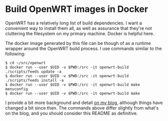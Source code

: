 Build OpenWRT images in Docker
===

OpenWRT has a relatively long list of build dependencies. I want a convenient way to install them all, as well as assurance that they're not cluttering the filesystem on my primary machine. Docker is helpful here.

The docker image generated by this file can be though of as a runtime wrapper around the OpenWRT build process. I use commands similar to the following:

```
$ cd ~/src/openwrt
$ docker run --user $UID -v $PWD:/src -it openwrt-build ./scripts/feeds update -a
$ docker run --user $UID -v $PWD:/src -it openwrt-build ./scripts/feeds install -a
$ docker run --user $UID -v $PWD:/src -it openwrt-build make menuconfig
$ docker run --user $UID -v $PWD:/src -it openwrt-build make
```

I provide a bit more background and detail [on my blog](https://noah.meyerhans.us/blog/2015/03/19/building-openwrt-with-docker/), although things have changed a bit since then. The commands above differ slightly from what's on the blog, and you should consider this README as definitive.
